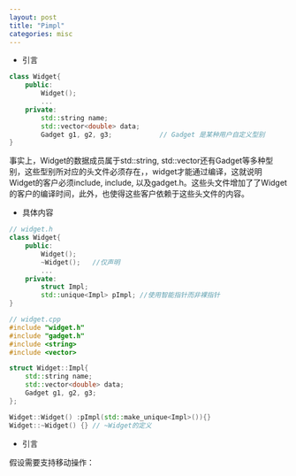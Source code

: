 ```yaml
---
layout: post
title: "Pimpl"
categories: misc
---
```


<link rel="stylesheet" href="jekyll-theme-yat/assets/css/style.css">

* 引言

```C++
class Widget{
    public:
        Widget();
        ...
    private:
        std::string name;
        std::vector<double> data;
        Gadget g1, g2, g3;            // Gadget 是某种用户自定义型别
}
```

事实上，Widget的数据成员属于std::string, std::vector还有Gadget等多种型别，这些型别所对应的头文件必须存在，，widget才能通过编译，这就说明Widget的客户必须include<string>, include<vector>, 以及gadget.h。这些头文件增加了了Widget的客户的编译时间，此外，也使得这些客户依赖于这些头文件的内容。


* 具体内容

```C++
// widget.h
class Widget{
    public:
        Widget();
        ~Widget();   //仅声明
        ...
    private:
        struct Impl;
        std::unique<Impl> pImpl; //使用智能指针而非裸指针
}

// widget.cpp
#include "widget.h"
#include "gadget.h"
#include <string>
#include <vector>

struct Widget::Impl{
    std::string name;
    std::vector<double> data;
    Gadget g1, g2, g3;
};

Widget::Widget() :pImpl(std::make_unique<Impl>()){} 
Widget::~Widget() {} // ~Widget的定义

```

* 引言

假设需要支持移动操作：


